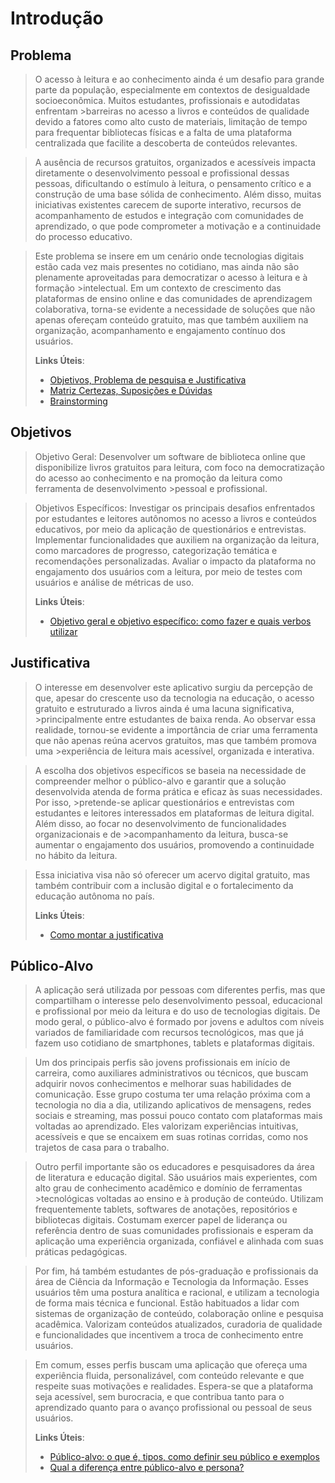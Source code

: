 
# Introdução

## Problema

> O acesso à leitura e ao conhecimento ainda é um desafio para grande parte da população, especialmente em contextos de desigualdade socioeconômica. Muitos estudantes, profissionais e autodidatas enfrentam >barreiras no acesso a livros e conteúdos de qualidade devido a fatores como alto custo de materiais, limitação de tempo para frequentar bibliotecas físicas e a falta de uma plataforma centralizada que facilite a descoberta de conteúdos relevantes.

>A ausência de recursos gratuitos, organizados e acessíveis impacta diretamente o desenvolvimento pessoal e profissional dessas pessoas, dificultando o estímulo à leitura, o pensamento crítico e a construção de uma base sólida de conhecimento. Além disso, muitas iniciativas existentes carecem de suporte interativo, recursos de acompanhamento de estudos e integração com comunidades de aprendizado, o que pode comprometer a motivação e a continuidade do processo educativo.

>Este problema se insere em um cenário onde tecnologias digitais estão cada vez mais presentes no cotidiano, mas ainda não são plenamente aproveitadas para democratizar o acesso à leitura e à formação >intelectual. Em um contexto de crescimento das plataformas de ensino online e das comunidades de aprendizagem colaborativa, torna-se evidente a necessidade de soluções que não apenas ofereçam conteúdo gratuito, mas que também auxiliem na organização, acompanhamento e engajamento contínuo dos usuários.
>
> **Links Úteis**:
> - [Objetivos, Problema de pesquisa e Justificativa](https://medium.com/@versioparole/objetivos-problema-de-pesquisa-e-justificativa-c98c8233b9c3)
> - [Matriz Certezas, Suposições e Dúvidas](https://medium.com/educa%C3%A7%C3%A3o-fora-da-caixa/matriz-certezas-suposi%C3%A7%C3%B5es-e-d%C3%BAvidas-fa2263633655)
> - [Brainstorming](https://www.euax.com.br/2018/09/brainstorming/)

## Objetivos

> Objetivo Geral: 
>Desenvolver um software de biblioteca online que disponibilize livros gratuitos para leitura, com foco na democratização do acesso ao conhecimento e na promoção da leitura como ferramenta de desenvolvimento >pessoal e profissional.

>Objetivos Específicos: 
>Investigar os principais desafios enfrentados por estudantes e leitores autônomos no acesso a livros e conteúdos educativos, por meio da aplicação de questionários e entrevistas.
>Implementar funcionalidades que auxiliem na organização da leitura, como marcadores de progresso, categorização temática e recomendações personalizadas.
>Avaliar o impacto da plataforma no engajamento dos usuários com a leitura, por meio de testes com usuários e análise de métricas de uso.
> 
> **Links Úteis**:
> - [Objetivo geral e objetivo específico: como fazer e quais verbos utilizar](https://blog.mettzer.com/diferenca-entre-objetivo-geral-e-objetivo-especifico/)

## Justificativa

>O interesse em desenvolver este aplicativo surgiu da percepção de que, apesar do crescente uso da tecnologia na educação, o acesso gratuito e estruturado a livros ainda é uma lacuna significativa, >principalmente entre estudantes de baixa renda. Ao observar essa realidade, tornou-se evidente a importância de criar uma ferramenta que não apenas reúna acervos gratuitos, mas que também promova uma >experiência de leitura mais acessível, organizada e interativa.

>A escolha dos objetivos específicos se baseia na necessidade de compreender melhor o público-alvo e garantir que a solução desenvolvida atenda de forma prática e eficaz às suas necessidades. Por isso, >pretende-se aplicar questionários e entrevistas com estudantes e leitores interessados em plataformas de leitura digital. Além disso, ao focar no desenvolvimento de funcionalidades organizacionais e de >acompanhamento da leitura, busca-se aumentar o engajamento dos usuários, promovendo a continuidade no hábito da leitura.

>Essa iniciativa visa não só oferecer um acervo digital gratuito, mas também contribuir com a inclusão digital e o fortalecimento da educação autônoma no país.
>
> **Links Úteis**:
> - [Como montar a justificativa](https://guiadamonografia.com.br/como-montar-justificativa-do-tcc/)

## Público-Alvo

> A aplicação será utilizada por pessoas com diferentes perfis, mas que compartilham o interesse pelo desenvolvimento pessoal, educacional e profissional por meio da leitura e do uso de tecnologias digitais. De modo geral, o público-alvo é formado por jovens e adultos com níveis variados de familiaridade com recursos tecnológicos, mas que já fazem uso cotidiano de smartphones, tablets e plataformas digitais.

>Um dos principais perfis são jovens profissionais em início de carreira, como auxiliares administrativos ou técnicos, que buscam adquirir novos conhecimentos e melhorar suas habilidades de comunicação. Esse grupo costuma ter uma relação próxima com a tecnologia no dia a dia, utilizando aplicativos de mensagens, redes sociais e streaming, mas possui pouco contato com plataformas mais voltadas ao aprendizado. Eles valorizam experiências intuitivas, acessíveis e que se encaixem em suas rotinas corridas, como nos trajetos de casa para o trabalho.

>Outro perfil importante são os educadores e pesquisadores da área de literatura e educação digital. São usuários mais experientes, com alto grau de conhecimento acadêmico e domínio de ferramentas >tecnológicas voltadas ao ensino e à produção de conteúdo. Utilizam frequentemente tablets, softwares de anotações, repositórios e bibliotecas digitais. Costumam exercer papel de liderança ou referência dentro de suas comunidades profissionais e esperam da aplicação uma experiência organizada, confiável e alinhada com suas práticas pedagógicas.

>Por fim, há também estudantes de pós-graduação e profissionais da área de Ciência da Informação e Tecnologia da Informação. Esses usuários têm uma postura analítica e racional, e utilizam a tecnologia de forma mais técnica e funcional. Estão habituados a lidar com sistemas de organização de conteúdo, colaboração online e pesquisa acadêmica. Valorizam conteúdos atualizados, curadoria de qualidade e funcionalidades que incentivem a troca de conhecimento entre usuários.

>Em comum, esses perfis buscam uma aplicação que ofereça uma experiência fluida, personalizável, com conteúdo relevante e que respeite suas motivações e realidades. Espera-se que a plataforma seja acessível, sem burocracia, e que contribua tanto para o aprendizado quanto para o avanço profissional ou pessoal de seus usuários.
> 
> **Links Úteis**:
> - [Público-alvo: o que é, tipos, como definir seu público e exemplos](https://klickpages.com.br/blog/publico-alvo-o-que-e/)
> - [Qual a diferença entre público-alvo e persona?](https://rockcontent.com/blog/diferenca-publico-alvo-e-persona/)
 
